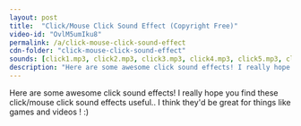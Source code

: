 ```yaml
---
layout: post
title:  "Click/Mouse Click Sound Effect (Copyright Free)"
video-id: "OvlM5umIku8"
permalink: /a/click-mouse-click-sound-effect
cdn-folder: "click-mouse-click-sound-effect"
sounds: [click1.mp3, click2.mp3, click3.mp3, click4.mp3, click5.mp3, click6.mp3]
description: "Here are some awesome click sound effects! I really hope you find these click/mouse click sound effects useful.. I think they'd be great for things like games and videos ! :)"
---
```


Here are some awesome click sound effects! I really hope you find these click/mouse click sound effects useful.. I think they'd be great for things like games and videos ! :)